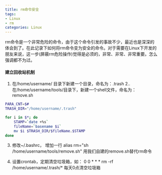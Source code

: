 ```yaml
---
title: rm命令安全
tags:
- Linux
- rm
categories: Linux
---
```


rm命令是一个非常危险的命令，由于这个命令引发的事故不少，最近也是深深的体会到了。在此记录下如何将rm命令变为安全的命令。对于需要在Linux下开发的朋友来说，这一步(屏蔽rm危险操作)觉得是必须的，非常、非常、非常重要。怎么强调都不为过。

#### 建立回收站机制


1. 在/home/username/ 目录下新建一个目录，命名为：.trash
2.. 在/home/username/tools/目录下，新建一个shell文件，命名为： remove.sh


```Bash
PARA_CNT=$#
TRASH_DIR="/home/username/.trash"

for i in $*; do
    STAMP=`date +%s`
    fileName=`basename $i`
    mv $i $TRASH_DIR/$fileName.$STAMP
done
```

3. 修改~/.bashrc， 增加一行
alias rm="sh /home/username/tools/remove.sh"
用我们自建的remove.sh替代rm命令

4. 设置crontab，定期清空垃圾箱，如：
0 0 * * * rm -rf /home/username/.trash/*
每天0点清空垃圾箱